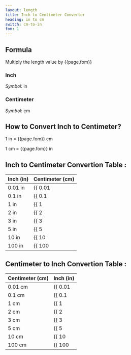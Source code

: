 ```yaml
---
layout: length
title: Inch to Centimeter Converter
heading: in to cm
switch: cm-to-in
fom: 1
---
```


## Formula
Multiply the length value by {{page.fom}}

### Inch
*Symbol*: in

### Centimeter
*Symbol*: cm

## How to Convert Inch to Centimeter?
1 in = {{page.fom}} cm

1 cm = {{page.fom}} in

## Inch to Centimeter Convertion Table :

| Inch (in) | Centimeter (cm) |
| ---- | ---- |
| 0.01 in | {{ 0.01 | times: page.fom | round: 5 }} cm |
| 0.1 in | {{ 0.1 | times: page.fom | round: 5 }} cm |
| 1 in | {{ 1 | times: page.fom | round: 5 }} cm |
| 2 in | {{ 2 | times: page.fom | round: 5 }} cm |
| 3 in | {{ 3 | times: page.fom | round: 5 }} cm |
| 5 in | {{ 5 | times: page.fom | round: 5 }} cm |
| 10 in | {{ 10 | times: page.fom | round: 5 }} cm |
| 100 in | {{ 100 | times: page.fom | round: 5 }} cm |

## Centimeter to Inch Convertion Table :

| Centimeter (cm) | Inch (in) |
| ---- | ---- |
| 0.01 cm | {{ 0.01 | divided_by: page.fom | round: 5 }} in |
| 0.1 cm | {{ 0.1 | divided_by: page.fom | round: 5 }} in |
| 1 cm | {{ 1 | divided_by: page.fom | round: 5 }} in |
| 2 cm | {{ 2 | divided_by: page.fom | round: 5 }} in |
| 3 cm | {{ 3 | divided_by: page.fom | round: 5 }} in |
| 5 cm | {{ 5 | divided_by: page.fom | round: 5 }} in |
| 10 cm | {{ 10 | divided_by: page.fom | round: 5 }} in |
| 100 cm | {{ 100 | divided_by: page.fom | round: 5 }} in |

<script>
selectInput[4].selected = true
selectOutput[3].selected = true
</script>
